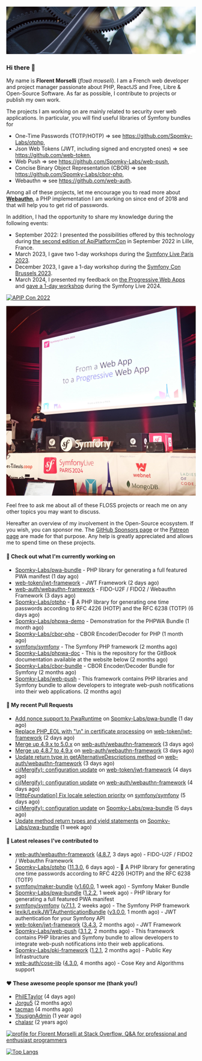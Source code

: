 ![Cover image](1.webp)

### Hi there 👋

My name is **Florent Morselli** (*flɔʁɑ̃ mɔʁseli*). I am a French web developer and project manager passionate about PHP, ReactJS and Free, Libre & Open-Source Software.
As far as possible, I contribute to projects or publish my own work.

The projects I am working on are mainly related to security over web applications. In particular, you will find useful libraries of Symfony bundles for
* One-Time Passwords (TOTP/HOTP) => see https://github.com/Spomky-Labs/otphp,
* Json Web Tokens (JWT, including signed and encrypted ones) => see https://github.com/web-token,
* Web Push => see https://github.com/Spomky-Labs/web-push,
* Concise Binary Object Representation (CBOR) => see https://github.com/Spomky-Labs/cbor-php,
* Webauthn => see https://github.com/web-auth.

Among all of these projects, let me encourage you to read more about [**Webauthn**](https://github.com/web-auth), a PHP implementation I am working on since end of 2018 and that will help you to get rid of passwords.

In addition, I had the opportunity to share my knowledge during the following events:

* September 2022: I presented the possibilities offered by this technology during [the second edition of ApiPlatformCon](https://youtu.be/Y2_0omg1CFk) in September 2022 in Lille, France.
* March 2023, I gave two 1-day workshops during the [Symfony Live Paris 2023](https://live.symfony.com/2023-paris/workshop/maximiser-la-securite-de-vos-applications-avec-le-bundle-security).
* December 2023, I gave a 1-day workshop during the [Symfony Con Brussels 2023](https://live.symfony.com/2023-brussels-con/workshop/road-to-safer-applications).
* March 2024, I presented my feedback on [the Progressive Web Apps](https://live.symfony.com/2024-paris/schedule/de-web-app-a-progressive-web-app) and [gave a 1-day workshop](https://live.symfony.com/2024-paris/workshop#securite-amelioree-et-webauthn-avec-symfony-2) during the Symfony Live 2024.

[![APIP Con 2022](https://user-images.githubusercontent.com/1091072/191684778-b9e26104-038d-45c2-a1b3-287233d15ecc.jpg)](https://api-platform.com/con/2022/conferences/webauthn-se-debarrasser-des-mots-de-passe-definitivement/)

[![Symfony Live 2024](Symfony%20Live%202024.png)](https://symfony.com/blog/symfonylive-paris-2024-from-web-app-to-progressive-web-app)


Feel free to ask me about all of these FLOSS projects or reach me on any other topics you may want to discuss.

Hereafter an overview of my involvement in the Open-Source ecosystem.
If you wish, you can sponsor me. The [GitHub Sponsors page](https://github.com/sponsors/Spomky/) or the [Patreon page](https://www.patreon.com/FlorentMorselli) are made for that purpose. Any help is greatly appreciated and allows me to spend time on these projects.

#### 👷 Check out what I'm currently working on

- [Spomky-Labs/pwa-bundle](https://github.com/Spomky-Labs/pwa-bundle) - PHP library for generating a full featured PWA manifest (1 day ago)
- [web-token/jwt-framework](https://github.com/web-token/jwt-framework) - JWT Framework (2 days ago)
- [web-auth/webauthn-framework](https://github.com/web-auth/webauthn-framework) - FIDO-U2F / FIDO2 / Webauthn Framework (3 days ago)
- [Spomky-Labs/otphp](https://github.com/Spomky-Labs/otphp) - :closed_lock_with_key: A PHP library for generating one time passwords according to RFC 4226 (HOTP) and the RFC 6238 (TOTP) (6 days ago)
- [Spomky-Labs/phpwa-demo](https://github.com/Spomky-Labs/phpwa-demo) - Demonstration for the PHPWA Bundle (1 month ago)
- [Spomky-Labs/cbor-php](https://github.com/Spomky-Labs/cbor-php) - CBOR Encoder/Decoder for PHP (1 month ago)
- [symfony/symfony](https://github.com/symfony/symfony) - The Symfony PHP framework (2 months ago)
- [Spomky-Labs/phpwa-doc](https://github.com/Spomky-Labs/phpwa-doc) - This is the repository for the GitBook documentation available at the website below (2 months ago)
- [Spomky-Labs/cbor-bundle](https://github.com/Spomky-Labs/cbor-bundle) - CBOR Encoder/Decoder Bundle for Symfony (2 months ago)
- [Spomky-Labs/web-push](https://github.com/Spomky-Labs/web-push) - This framework contains PHP libraries and Symfony bundle to allow developers to integrate web-push notifications into their web applications. (2 months ago)

#### 🔨 My recent Pull Requests

- [Add nonce support to PwaRuntime](https://github.com/Spomky-Labs/pwa-bundle/pull/221) on [Spomky-Labs/pwa-bundle](https://github.com/Spomky-Labs/pwa-bundle) (1 day ago)
- [Replace PHP_EOL with &#34;\n&#34; in certificate processing](https://github.com/web-token/jwt-framework/pull/574) on [web-token/jwt-framework](https://github.com/web-token/jwt-framework) (2 days ago)
- [Merge up 4.9.x to 5.0.x](https://github.com/web-auth/webauthn-framework/pull/601) on [web-auth/webauthn-framework](https://github.com/web-auth/webauthn-framework) (3 days ago)
- [Merge up 4.8.7 to 4.9.x](https://github.com/web-auth/webauthn-framework/pull/600) on [web-auth/webauthn-framework](https://github.com/web-auth/webauthn-framework) (3 days ago)
- [Update return type in getAlternativeDescriptions method](https://github.com/web-auth/webauthn-framework/pull/599) on [web-auth/webauthn-framework](https://github.com/web-auth/webauthn-framework) (3 days ago)
- [ci(Mergify): configuration update](https://github.com/web-token/jwt-framework/pull/573) on [web-token/jwt-framework](https://github.com/web-token/jwt-framework) (4 days ago)
- [ci(Mergify): configuration update](https://github.com/web-auth/webauthn-framework/pull/598) on [web-auth/webauthn-framework](https://github.com/web-auth/webauthn-framework) (4 days ago)
- [[HttpFoundation] Fix locale selection priority](https://github.com/symfony/symfony/pull/57388) on [symfony/symfony](https://github.com/symfony/symfony) (5 days ago)
- [ci(Mergify): configuration update](https://github.com/Spomky-Labs/pwa-bundle/pull/219) on [Spomky-Labs/pwa-bundle](https://github.com/Spomky-Labs/pwa-bundle) (5 days ago)
- [Update method return types and yield statements](https://github.com/Spomky-Labs/pwa-bundle/pull/218) on [Spomky-Labs/pwa-bundle](https://github.com/Spomky-Labs/pwa-bundle) (1 week ago)

#### 🔭 Latest releases I've contributed to

- [web-auth/webauthn-framework](https://github.com/web-auth/webauthn-framework) ([4.8.7](https://github.com/web-auth/webauthn-framework/releases/tag/4.8.7), 3 days ago) - FIDO-U2F / FIDO2 / Webauthn Framework
- [Spomky-Labs/otphp](https://github.com/Spomky-Labs/otphp) ([11.3.0](https://github.com/Spomky-Labs/otphp/releases/tag/11.3.0), 6 days ago) - :closed_lock_with_key: A PHP library for generating one time passwords according to RFC 4226 (HOTP) and the RFC 6238 (TOTP)
- [symfony/maker-bundle](https://github.com/symfony/maker-bundle) ([v1.60.0](https://github.com/symfony/maker-bundle/releases/tag/v1.60.0), 1 week ago) - Symfony Maker Bundle
- [Spomky-Labs/pwa-bundle](https://github.com/Spomky-Labs/pwa-bundle) ([1.2.2](https://github.com/Spomky-Labs/pwa-bundle/releases/tag/1.2.2), 1 week ago) - PHP library for generating a full featured PWA manifest
- [symfony/symfony](https://github.com/symfony/symfony) ([v7.1.1](https://github.com/symfony/symfony/releases/tag/v7.1.1), 2 weeks ago) - The Symfony PHP framework
- [lexik/LexikJWTAuthenticationBundle](https://github.com/lexik/LexikJWTAuthenticationBundle) ([v3.0.0](https://github.com/lexik/LexikJWTAuthenticationBundle/releases/tag/v3.0.0), 1 month ago) - JWT authentication for your Symfony API
- [web-token/jwt-framework](https://github.com/web-token/jwt-framework) ([3.4.3](https://github.com/web-token/jwt-framework/releases/tag/3.4.3), 2 months ago) - JWT Framework
- [Spomky-Labs/web-push](https://github.com/Spomky-Labs/web-push) ([3.1.2](https://github.com/Spomky-Labs/web-push/releases/tag/3.1.2), 2 months ago) - This framework contains PHP libraries and Symfony bundle to allow developers to integrate web-push notifications into their web applications.
- [Spomky-Labs/pki-framework](https://github.com/Spomky-Labs/pki-framework) ([1.2.1](https://github.com/Spomky-Labs/pki-framework/releases/tag/1.2.1), 2 months ago) - Public Key Infrastructure
- [web-auth/cose-lib](https://github.com/web-auth/cose-lib) ([4.3.0](https://github.com/web-auth/cose-lib/releases/tag/4.3.0), 4 months ago) - Cose Key and Algorithms support

#### ❤️ These awesome people sponsor me (thank you!)

- [PhilETaylor](https://github.com/PhilETaylor) (4 days ago)
- [Jorgu5](https://github.com/Jorgu5) (2 months ago)
- [tacman](https://github.com/tacman) (4 months ago)
- [YousignAdmin](https://github.com/YousignAdmin) (1 year ago)
- [chalasr](https://github.com/chalasr) (2 years ago)

<a href="https://stackoverflow.com/users/2157818/florent-morselli"><img src="https://stackoverflow.com/users/flair/2157818.png" width="208" height="58" alt="profile for Florent Morselli at Stack Overflow, Q&amp;A for professional and enthusiast programmers" title="profile for Florent Morselli at Stack Overflow, Q&amp;A for professional and enthusiast programmers"></a>

[![Top Langs](https://wakatime.com/share/@Spomky/aa41d408-c524-4a5f-936d-0b9446698abd.svg)](https://wakatime.com/@Spomky)
